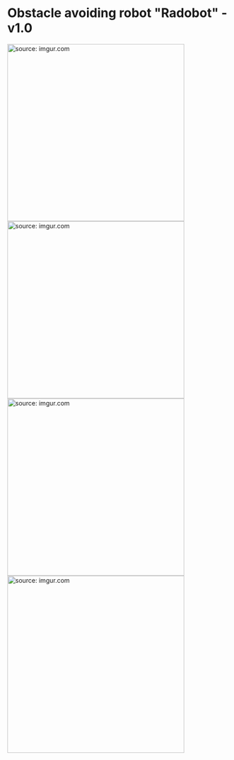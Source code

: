 # Obstacle avoiding robot "Radobot" - v1.0

<a href="http://imgur.com/SVTpCv7"><img src="http://i.imgur.com/SVTpCv7.jpg" width = "400" title="source: imgur.com" /></a>
<a href="http://imgur.com/q0LxkNB"><img src="http://i.imgur.com/q0LxkNB.jpg" width = "400" title="source: imgur.com" /></a>
<a href="http://imgur.com/zGSc7QR"><img src="http://i.imgur.com/zGSc7QR.jpg" width = "400" title="source: imgur.com" /></a>
<a href="http://imgur.com/7JDhUxH"><img src="http://i.imgur.com/7JDhUxH.jpg" width = "400" title="source: imgur.com" /></a>
